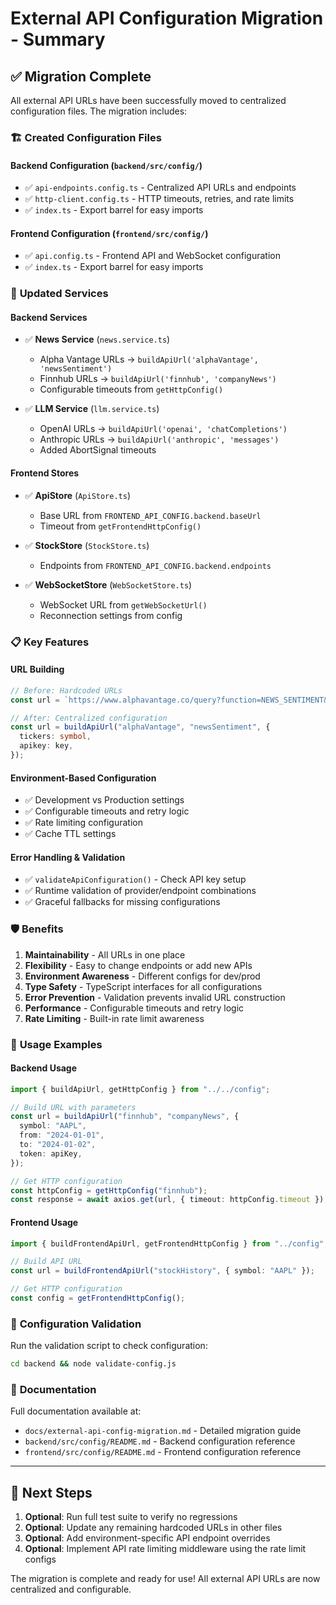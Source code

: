 # External API Configuration Migration - Summary

## ✅ Migration Complete

All external API URLs have been successfully moved to centralized configuration files. The migration includes:

### 🏗️ **Created Configuration Files**

#### Backend Configuration (`backend/src/config/`)

- ✅ `api-endpoints.config.ts` - Centralized API URLs and endpoints
- ✅ `http-client.config.ts` - HTTP timeouts, retries, and rate limits
- ✅ `index.ts` - Export barrel for easy imports

#### Frontend Configuration (`frontend/src/config/`)

- ✅ `api.config.ts` - Frontend API and WebSocket configuration
- ✅ `index.ts` - Export barrel for easy imports

### 🔄 **Updated Services**

#### Backend Services

- ✅ **News Service** (`news.service.ts`)
  - Alpha Vantage URLs → `buildApiUrl('alphaVantage', 'newsSentiment')`
  - Finnhub URLs → `buildApiUrl('finnhub', 'companyNews')`
  - Configurable timeouts from `getHttpConfig()`

- ✅ **LLM Service** (`llm.service.ts`)
  - OpenAI URLs → `buildApiUrl('openai', 'chatCompletions')`
  - Anthropic URLs → `buildApiUrl('anthropic', 'messages')`
  - Added AbortSignal timeouts

#### Frontend Stores

- ✅ **ApiStore** (`ApiStore.ts`)
  - Base URL from `FRONTEND_API_CONFIG.backend.baseUrl`
  - Timeout from `getFrontendHttpConfig()`

- ✅ **StockStore** (`StockStore.ts`)
  - Endpoints from `FRONTEND_API_CONFIG.backend.endpoints`

- ✅ **WebSocketStore** (`WebSocketStore.ts`)
  - WebSocket URL from `getWebSocketUrl()`
  - Reconnection settings from config

### 📋 **Key Features**

#### URL Building

```typescript
// Before: Hardcoded URLs
const url = `https://www.alphavantage.co/query?function=NEWS_SENTIMENT&tickers=${symbol}&apikey=${key}`;

// After: Centralized configuration
const url = buildApiUrl("alphaVantage", "newsSentiment", {
  tickers: symbol,
  apikey: key,
});
```

#### Environment-Based Configuration

- ✅ Development vs Production settings
- ✅ Configurable timeouts and retry logic
- ✅ Rate limiting configuration
- ✅ Cache TTL settings

#### Error Handling & Validation

- ✅ `validateApiConfiguration()` - Check API key setup
- ✅ Runtime validation of provider/endpoint combinations
- ✅ Graceful fallbacks for missing configurations

### 🛡️ **Benefits**

1. **Maintainability** - All URLs in one place
2. **Flexibility** - Easy to change endpoints or add new APIs
3. **Environment Awareness** - Different configs for dev/prod
4. **Type Safety** - TypeScript interfaces for all configurations
5. **Error Prevention** - Validation prevents invalid URL construction
6. **Performance** - Configurable timeouts and retry logic
7. **Rate Limiting** - Built-in rate limit awareness

### 📖 **Usage Examples**

#### Backend Usage

```typescript
import { buildApiUrl, getHttpConfig } from "../../config";

// Build URL with parameters
const url = buildApiUrl("finnhub", "companyNews", {
  symbol: "AAPL",
  from: "2024-01-01",
  to: "2024-01-02",
  token: apiKey,
});

// Get HTTP configuration
const httpConfig = getHttpConfig("finnhub");
const response = await axios.get(url, { timeout: httpConfig.timeout });
```

#### Frontend Usage

```typescript
import { buildFrontendApiUrl, getFrontendHttpConfig } from "../config";

// Build API URL
const url = buildFrontendApiUrl("stockHistory", { symbol: "AAPL" });

// Get HTTP configuration
const config = getFrontendHttpConfig();
```

### 🔧 **Configuration Validation**

Run the validation script to check configuration:

```bash
cd backend && node validate-config.js
```

### 📝 **Documentation**

Full documentation available at:

- `docs/external-api-config-migration.md` - Detailed migration guide
- `backend/src/config/README.md` - Backend configuration reference
- `frontend/src/config/README.md` - Frontend configuration reference

---

## 🎯 **Next Steps**

1. **Optional**: Run full test suite to verify no regressions
2. **Optional**: Update any remaining hardcoded URLs in other files
3. **Optional**: Add environment-specific API endpoint overrides
4. **Optional**: Implement API rate limiting middleware using the rate limit configs

The migration is complete and ready for use! All external API URLs are now centralized and configurable.
